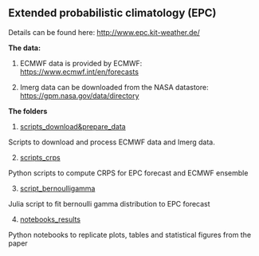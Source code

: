 ## Extended probabilistic climatology (EPC)

Details can be found here: http://www.epc.kit-weather.de/

**The data:**

1. ECMWF data is provided by ECMWF: https://www.ecmwf.int/en/forecasts  

2. Imerg data can be downloaded from the NASA datastore: https://gpm.nasa.gov/data/directory 

**The folders**

1. [scripts_download&prepare_data](scripts_download&prepare_data)

Scripts to download and process ECMWF data and Imerg data.

2. [scripts_crps](scripts_crps)

Python scripts to compute CRPS for EPC forecast and ECMWF ensemble 

3. [script_bernoulligamma](script_bernoulligamma)

Julia script to fit bernoulli gamma distribution to EPC forecast

4. [notebooks_results](notebooks_results)

Python notebooks to replicate plots, tables and statistical figures from the paper


